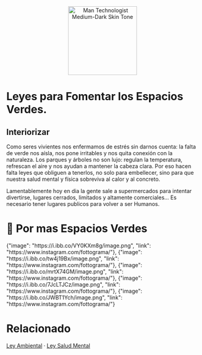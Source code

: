 <div style="text-align:center;">
<img src="https://raw.githubusercontent.com/Tarikul-Islam-Anik/Animated-Fluent-Emojis/master/Emojis/People%20with%20activities/Man%20Mountain%20Biking%20Medium%20Skin%20Tone.png" alt="Man Technologist Medium-Dark Skin Tone" width="180px" />
</div>

 <!-- <div class="vocaroo-container">
        <iframe width="300" height="60" src="https://vocaroo.com/embed/1bfn2LKLm9JE?autoplay=1" frameborder="0" allow="autoplay"></iframe>
    </div> -->

# Leyes para Fomentar los Espacios Verdes.
## Interiorizar
Como seres vivientes nos enfermamos de estrés sin darnos cuenta: la falta de verde nos aísla, nos pone irritables y nos quita conexión con la naturaleza. Los parques y árboles no son lujo: regulan la temperatura, refrescan el aire y nos ayudan a mantener la cabeza clara. Por eso hacen falta leyes que obliguen a tenerlos, no solo para embellecer, sino para que nuestra salud mental y física sobreviva al calor y al concreto.

Lamentablemente hoy en dia la gente sale a supermercados para intentar divertirse, lugares cerrados, limitados y altamente comerciales... 
Es necesario tener lugares publicos para volver a ser Humanos.

# 🌳 Por mas Espacios Verdes

<div class="gallery-container">
    <div class="contenedor-imagenes-animado" >
        {"image": "https://i.ibb.co/VY0KXm8g/image.png", "link": "https://www.instagram.com/fottograma/"},
        {"image": "https://i.ibb.co/tw4j19Bx/image.png", "link": "https://www.instagram.com/fottograma/"},
        {"image": "https://i.ibb.co/mrtX74GM/image.png", "link": "https://www.instagram.com/fottograma/"},
        {"image": "https://i.ibb.co/7JcLTJCz/image.png", "link": "https://www.instagram.com/fottograma/"},
        {"image": "https://i.ibb.co/JWBT1Ych/image.png", "link": "https://www.instagram.com/fottograma/"}
    </div>
</div>


















# Relacionado 
[Ley Ambiental](web\Dinamico\Propuestas\Ambiente.md) · [Ley Salud Mental](web\Dinamico\Propuestas\SaludMental.md) 


<!-- > Scrips de Galeria </-->
<link rel="stylesheet" href="https://cdnjs.cloudflare.com/ajax/libs/Swiper/8.4.5/swiper-bundle.min.css">
<script src="https://cdnjs.cloudflare.com/ajax/libs/Swiper/8.4.5/swiper-bundle.min.js"></script>

<script>

async function loadGalleryData() {
    try {
        const response = await fetch('web/Dinamico/data.json');
        const data = await response.json();
        return data.galleries;
    } catch (error) {
        return null;
    }
}

function createSwiper(container, images) {
    container.innerHTML = `
        <div class="swiper-wrapper">
            ${images.map(item => `
                <div class="swiper-slide">
                    <a href="${item.link}">
                        <img src="${item.image}" alt="${item.name || 'Imagen'}" loading="lazy" />
                    </a>
                </div>
            `).join('')}
        </div>
    `;

    return new Swiper(container, {
        slidesPerView: 'auto',
        spaceBetween: 20,
        loop: true,
        centeredSlides: true,
        autoplay: {
            delay: 3000,
            disableOnInteraction: false,
        }
    });
}

function parseInlineGalleryData(element) {
    try {
        let content = element.textContent.trim();
        if (!content) return null;
        
        content = content.replace(/[\n\r\t]/g, '').replace(/\s+/g, ' ').trim();
        let jsonStr = `[${content}]`.replace(/,\s*]/g, ']');
        
        return { images: JSON.parse(jsonStr) };
    } catch (error) {
        return null;
    }
}

async function initializeAllGalleries() {
    if (typeof Swiper === 'undefined') return;
    
    const allGalleryData = await loadGalleryData();
    
    if (allGalleryData) {
        const galleryElements = document.querySelectorAll('[id$="-gallery"]');
        
        galleryElements.forEach(container => {
            const galleryId = container.id.replace('-gallery', '');
            const matchingKey = Object.keys(allGalleryData).find(key => 
                key.toLowerCase() === galleryId.toLowerCase()
            );
            
            if (matchingKey && allGalleryData[matchingKey].images?.length > 0) {
                container.classList.add('swiper');
                createSwiper(container, allGalleryData[matchingKey].images);
            }
        });
    }

    const inlineGalleries = document.querySelectorAll('.contenedor-imagenes-animado:not([id])');
    
    inlineGalleries.forEach((container) => {
        const inlineData = parseInlineGalleryData(container);
        
        if (inlineData && inlineData.images && inlineData.images.length > 0) {
            container.classList.add('swiper');
            createSwiper(container, inlineData.images);
        }
    });
}

function waitForSwiperAndInit() {
    if (typeof Swiper !== 'undefined') {
        initializeAllGalleries();
    } else {
        setTimeout(waitForSwiperAndInit, 100);
    }
}

setTimeout(() => {
    waitForSwiperAndInit();
}, 500);
</script>